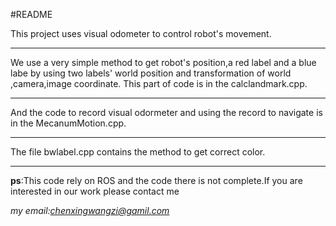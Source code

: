 #README

This project uses visual odometer to control robot's movement.
****
We use a very simple method to get robot's  position,a red label and a blue labe by
using two labels' world position and transformation of world ,camera,image coordinate.
This part of code is in the calclandmark.cpp.
***
And the code to record visual odormeter and using the record to navigate is in the MecanumMotion.cpp.
***
The file bwlabel.cpp contains the method to get correct color.

***
**ps**:This code rely on ROS and the code there is not complete.If you are interested in our work please contact me

*my email:chenxingwangzi@gamil.com*
